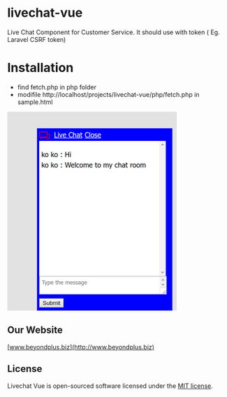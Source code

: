 # livechat-vue
Live Chat Component for Customer Service. It should use with token ( Eg. Laravel CSRF token)

# Installation
- find fetch.php in php folder
- modifile http://localhost/projects/livechat-vue/php/fetch.php in sample.html

![alt text](https://github.com/beyondplus/livechat-vue/raw/master/raw/live-chat.png "Live Chat Vue")

## Our Website

[www.beyondplus.biz](http://www.beyondplus.biz)


## License

Livechat Vue is open-sourced software licensed under the [MIT license](http://opensource.org/licenses/MIT).
